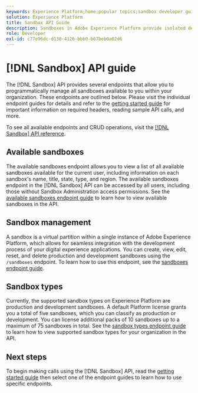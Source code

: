 ```yaml
---
keywords: Experience Platform;home;popular topics;sandbox developer guide
solution: Experience Platform
title: Sandbox API Guide
description: Sandboxes in Adobe Experience Platform provide isolated development environments that allow you to test features, run experiments, and make custom configurations without impacting your production environment.
role: Developer
exl-id: c77e96dc-d138-4126-bbb0-b67beb0a02d6
---
```

# [!DNL Sandbox] API guide

The [!DNL Sandbox] API provides several endpoints that allow you to programmatically manage all sandboxes available to you within your organization. These endpoints are outlined below. Please visit the individual endpoint guides for details and refer to the [getting started guide](./getting-started.md) for important information on required headers, reading sample API calls, and more.

To see all available endpoints and CRUD operations, visit the [[!DNL Sandbox] API reference](https://www.adobe.io/experience-platform-apis/references/sandbox).

## Available sandboxes

The available sandboxes endpoint allows you to view a list of all available sandboxes available for the current user, including information on each sandbox's name, title, state, type, and region. The available sandboxes endpoint in the [!DNL Sandbox] API can be accessed by all users, including those without Sandbox Administration access permissions. See the [available sandboxes endpoint guide](./available.md) to learn how to view available sandboxes in the API.

## Sandbox management

A sandbox is a virtual partition within a single instance of Adobe Experience Platform, which allows for seamless integration with the development process of your digital experience applications. You can create, view, edit, reset, and delete production and development sandboxes using the `/sandboxes` endpoint. To learn how to use this endpoint, see the [sandboxes endpoint guide](./sandboxes.md).

## Sandbox types

Currently, the supported sandbox types on Experience Platform are production and development sandboxes. A default Platform license grants you a total of five sandboxes, which you can classify as production or development. You can license additional packs of 10 sandboxes up to a maximum of 75 sandboxes in total. See the [sandbox types endpoint guide](./types.md) to learn how to view supported sandbox types for your organization in the API.

## Next steps

To begin making calls using the [!DNL Sandbox] API, read the [getting started guide](./getting-started.md) then select one of the endpoint guides to learn how to use specific endpoints.
